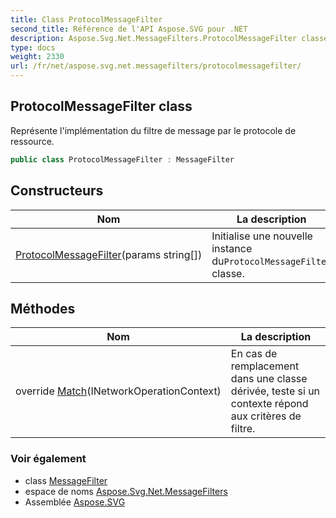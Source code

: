 ```yaml
---
title: Class ProtocolMessageFilter
second_title: Référence de l'API Aspose.SVG pour .NET
description: Aspose.Svg.Net.MessageFilters.ProtocolMessageFilter classe. Représente limplémentation du filtre de message par le protocole de ressource.
type: docs
weight: 2330
url: /fr/net/aspose.svg.net.messagefilters/protocolmessagefilter/
---
```

## ProtocolMessageFilter class

Représente l'implémentation du filtre de message par le protocole de ressource.

```csharp
public class ProtocolMessageFilter : MessageFilter
```

## Constructeurs

| Nom | La description |
| --- | --- |
| [ProtocolMessageFilter](protocolmessagefilter/)(params string[]) | Initialise une nouvelle instance du`ProtocolMessageFilter` classe. |

## Méthodes

| Nom | La description |
| --- | --- |
| override [Match](../../aspose.svg.net.messagefilters/protocolmessagefilter/match/)(INetworkOperationContext) | En cas de remplacement dans une classe dérivée, teste si un contexte répond aux critères de filtre. |

### Voir également

* class [MessageFilter](../../aspose.svg.net/messagefilter/)
* espace de noms [Aspose.Svg.Net.MessageFilters](../../aspose.svg.net.messagefilters/)
* Assemblée [Aspose.SVG](../../)


